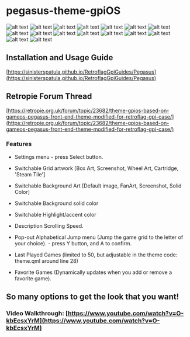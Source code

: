 # pegasus-theme-gpiOS

![alt text](https://i.imgur.com/EjqIWkn.png) ![alt text](https://i.imgur.com/IP9e4t5.png) ![alt text](https://i.imgur.com/jIKEXtI.png) ![alt text](https://i.imgur.com/fjh4uy4.png) ![alt text](https://i.imgur.com/JLq1vAR.png) ![alt text](https://i.imgur.com/yHYOfG3.png) ![alt text](https://i.imgur.com/q8BdOBP.png) ![alt text](https://i.imgur.com/JyDsPvN.png) ![alt text](https://i.imgur.com/EQ0lXfx.png) ![alt text](https://i.imgur.com/ybhIgjM.png) ![alt text](https://i.imgur.com/AJfNLeB.png) ![alt text](https://i.imgur.com/GsWSPm7.png) ![alt text](https://i.imgur.com/8qhPzJt.png) ![alt text](https://i.imgur.com/LR2IJD4.png) ![alt text](https://i.imgur.com/qzL1jI2.png) ![alt text](https://i.imgur.com/OP02bD5.png)

## Installation and Usage Guide

[https://sinisterspatula.github.io/RetroflagGpiGuides/Pegasus](https://sinisterspatula.github.io/RetroflagGpiGuides/Pegasus)

## Retropie Forum Thread

[https://retropie.org.uk/forum/topic/23682/theme-gpios-based-on-gameos-pegasus-front-end-theme-modified-for-retroflag-gpi-case/](https://retropie.org.uk/forum/topic/23682/theme-gpios-based-on-gameos-pegasus-front-end-theme-modified-for-retroflag-gpi-case/)

### Features

* Settings menu - press Select button.

* Switchable Grid artwork [Box Art, Screenshot, Wheel Art, Cartridge, 'Steam Tile']

* Switchable Background Art [Default image, FanArt, Screenshot, Solid Color]

* Switchable Background solid color

* Switchable Highlight/accent color

* Description Scrolling Speed.

* Pop-out Alphabetical Jump menu (Jump the game grid to the letter of your choice). - press Y button, and A to confirm.

* Last Played Games (limited to 50, but adjustable in the theme code: theme.qml around line 28)

* Favorite Games (Dynamically updates when you add or remove a favorite game).

## So many options to get the look that you want!

### Video Walkthrough: [https://www.youtube.com/watch?v=O-kbEcsxYrM](https://www.youtube.com/watch?v=O-kbEcsxYrM)
